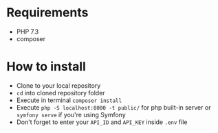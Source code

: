 # Requirements
* PHP 7.3
* composer

# How to install
* Clone to your local repository
* `cd` into cloned repository folder
* Execute in terminal `composer install`
* Execute `php -S localhost:8000 -t public/` for php built-in server or `symfony serve` if you're using Symfony
* Don't forget to enter your `API_ID` and `API_KEY` inside `.env` file

